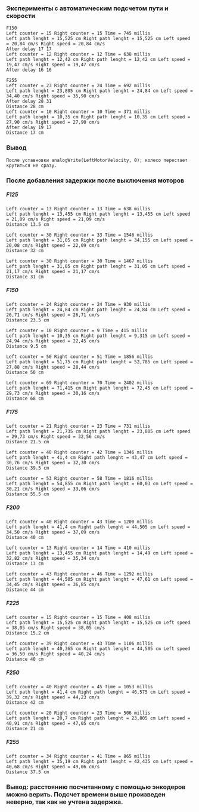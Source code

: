 ### Эксперименты с автоматическим подсчетом пути и скорости  
    F150  
    Left counter = 15 Right counter = 15 Time = 745 millis  
    Left path lenght = 15,525 cm Right path lenght = 15,525 cm Left speed = 20,84 cm/s Right speed = 20,84 cm/s  
    After delay 17 17
    Left counter = 12 Right counter = 12 Time = 638 millis  
    Left path lenght = 12,42 cm Right path lenght = 12,42 cm Left speed = 19,47 cm/s Right speed = 19,47 cm/s  
    After delay 16 16  
      
    F255  
    Left counter = 23 Right counter = 24 Time = 692 millis  
    Left path lenght = 23,805 cm Right path lenght = 24,84 cm Left speed = 34,40 cm/s Right speed = 35,90 cm/s  
    After delay 28 31  
    Distance 28 cm  
    Left counter = 10 Right counter = 10 Time = 371 millis  
    Left path lenght = 10,35 cm Right path lenght = 10,35 cm Left speed = 27,90 cm/s Right speed = 27,90 cm/s  
    After delay 19 17  
    Distance 17 cm
### Вывод
    После уставновки analogWrite(LeftMotorVelocity, 0); колесо перестает крутиться не сразу.


### После добавления задержки после выключения моторов  

##### F125
    Left counter = 13 Right counter = 13 Time = 638 millis  
    Left path lenght = 13,455 cm Right path lenght = 13,455 cm Left speed = 21,09 cm/s Right speed = 21,09 cm/s  
    Distance 13.5 cm  
      
    Left counter = 30 Right counter = 33 Time = 1546 millis   
    Left path lenght = 31,05 cm Right path lenght = 34,155 cm Left speed = 20,08 cm/s Right speed = 22,09 cm/s  
    Distance 32 cm  
      
    Left counter = 30 Right counter = 30 Time = 1467 millis  
    Left path lenght = 31,05 cm Right path lenght = 31,05 cm Left speed = 21,17 cm/s Right speed = 21,17 cm/s  
    Distance 31 cm  

##### F150  
    Left counter = 24 Right counter = 24 Time = 930 millis 
    Left path lenght = 24,84 cm Right path lenght = 24,84 cm Left speed = 26,71 cm/s Right speed = 26,71 cm/s  
    Distance 23.5 cm  
      
    Left counter = 10 Right counter = 9 Time = 415 millis 
    Left path lenght = 10,35 cm Right path lenght = 9,315 cm Left speed = 24,94 cm/s Right speed = 22,45 cm/s  
    Distance 9.5 cm  
      
    Left counter = 50 Right counter = 51 Time = 1856 millis  
    Left path lenght = 51,75 cm Right path lenght = 52,785 cm Left speed = 27,88 cm/s Right speed = 28,44 cm/s  
    Distance 50 cm  
      
    Left counter = 69 Right counter = 70 Time = 2402 millis  
    Left path lenght = 71,415 cm Right path lenght = 72,45 cm Left speed = 29,73 cm/s Right speed = 30,16 cm/s  
    Distance 68 cm     
   
##### F175  
    Left counter = 21 Right counter = 23 Time = 731 millis  
    Left path lenght = 21,735 cm Right path lenght = 23,805 cm Left speed = 29,73 cm/s Right speed = 32,56 cm/s  
    Distance 21.5 cm  
      
    Left counter = 40 Right counter = 42 Time = 1346 millis   
    Left path lenght = 41,4 cm Right path lenght = 43,47 cm Left speed = 30,76 cm/s Right speed = 32,30 cm/s  
    Distance 39.5 cm  
      
    Left counter = 53 Right counter = 58 Time = 1816 millis  
    Left path lenght = 54,855 cm Right path lenght = 60,03 cm Left speed = 30,21 cm/s Right speed = 33,06 cm/s  
    Distance 55.5 cm  
      
##### F200  
    Left counter = 40 Right counter = 43 Time = 1200 millis   
    Left path lenght = 41,4 cm Right path lenght = 44,505 cm Left speed = 34,50 cm/s Right speed = 37,09 cm/s  
    Distance 40 cm  
      
    Left counter = 13 Right counter = 14 Time = 410 millis   
    Left path lenght = 13,455 cm Right path lenght = 14,49 cm Left speed = 32,82 cm/s Right speed = 35,34 cm/s  
    Distance 13 cm  
      
    Left counter = 43 Right counter = 46 Time = 1292 millis  
    Left path lenght = 44,505 cm Right path lenght = 47,61 cm Left speed = 34,45 cm/s Right speed = 36,85 cm/s  
    Distance 44 cm  
      
##### F225  
    Left counter = 15 Right counter = 15 Time = 408 millis  
    Left path lenght = 15,525 cm Right path lenght = 15,525 cm Left speed = 38,05 cm/s Right speed = 38,05 cm/s  
    Distance 15.2 cm  
      
    Left counter = 39 Right counter = 43 Time = 1106 millis  
    Left path lenght = 40,365 cm Right path lenght = 44,505 cm Left speed = 36,50 cm/s Right speed = 40,24 cm/s  
    Distance 40 cm  
      
##### F250  
    Left counter = 40 Right counter = 45 Time = 1053 millis  
    Left path lenght = 41,4 cm Right path lenght = 46,575 cm Left speed = 39,32 cm/s Right speed = 44,23 cm/s  
    Distance 42 cm  
      
    Left counter = 20 Right counter = 23 Time = 506 millis  
    Left path lenght = 20,7 cm Right path lenght = 23,805 cm Left speed = 40,91 cm/s Right speed = 47,05 cm/s  
    Distance 21 cm  
      
##### F255  
    Left counter = 34 Right counter = 41 Time = 865 millis  
    Left path lenght = 35,19 cm Right path lenght = 42,435 cm Left speed = 40,68 cm/s Right speed = 49,06 cm/s  
    Distance 37.5 cm  
    
### Вывод: расстоянию посчитанному с помощью энкодеров можно верить. Подсчет времени выше произведен неверно, так как не учтена задержка.

